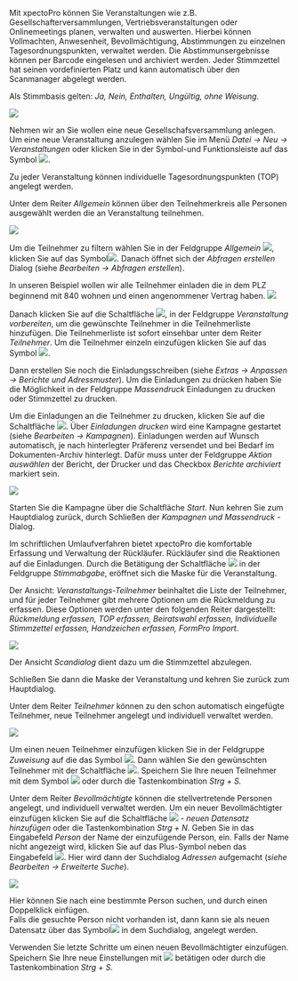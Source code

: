 Mit xpectoPro können Sie Veranstaltungen wie z.B.  Gesellschafterversammlungen, Vertriebsveranstaltungen oder Onlinemeetings planen, verwalten und auswerten. 
Hierbei können Vollmachten, Anwesenheit, Bevollmächtigung, Abstimmungen zu einzelnen Tagesordnungspunkten, verwaltet werden. Die Abstimmunsergebnisse können per Barcode eingelesen und archiviert werden. Jeder Stimmzettel hat seinen vordefinierten Platz und kann automatisch über den Scanmanager abgelegt werden.

Als Stimmbasis gelten: *Ja, Nein, Enthalten, Ungültig, ohne Weisung*.

![](http://xpecto.github.io/docs/img/img_1443538341445.png)

Nehmen wir an Sie wollen eine neue Gesellschafsversammlung anlegen. 
Um eine neue Veranstaltung anzulegen wählen Sie im Menü *Datei → Neu → Veranstaltungen* oder klicken Sie in der Symbol-und Funktionsleiste auf das Symbol ![](http://xpecto.github.io/docs/img/img_1429027370695.png). 

 Zu jeder Veranstaltung können individuelle Tagesordnungspunkten (TOP) angelegt werden. 

Unter dem Reiter *Allgemein* können über den Teilnehmerkreis alle Personen ausgewählt werden die an Veranstaltung teilnehmen. 

![](http://xpecto.github.io/docs/img/img_1443010174699.png)

Um die Teilnehmer zu filtern wählen Sie in der Feldgruppe *Allgemein* ![](http://xpecto.github.io/docs/img/img_1432886377432.png), klicken Sie auf das Symbol![](http://xpecto.github.io/docs/img/img_1432890657651.png). Danach öffnet sich der *Abfragen erstellen* Dialog (siehe *Bearbeiten → Abfragen erstellen*). 

In unseren Beispiel wollen wir alle Teilnehmer einladen die in dem PLZ beginnend mit 840 wohnen und einen angenommener Vertrag haben.
![](http://xpecto.github.io/docs/img/img_1430841532256.png)

Danach klicken Sie auf die Schaltfläche ![](http://xpecto.github.io/docs/img/img_1432891106020.png), in der Feldgruppe *Veranstaltung vorbereiten*, um die gewünschte Teilnehmer in die Teilnehmerliste hinzufügen. Die Teilnehmerliste ist sofort einsehbar unter dem Reiter *Teilnehmer*. Um die Teilnehmer einzeln einzufügen klicken Sie auf das Symbol ![](http://xpecto.github.io/docs/img/img_1443010395863.png).

Dann erstellen Sie noch die Einladungsschreiben (siehe *Extras → Anpassen → Berichte und Adressmuster*).
Um die Einladungen zu drücken haben Sie die Möglichkeit in der Feldgruppe *Massendruck* Einladungen zu drucken oder Stimmzettel zu drucken.

Um die Einladungen  an die Teilnehmer  zu drucken, klicken Sie auf die  Schaltfläche ![](http://xpecto.github.io/docs/img/img_1433144034768.png). 
Über *Einladungen drucken* wird eine Kampagne gestartet (siehe *Bearbeiten → Kampagnen*). Einladungen werden auf Wunsch automatisch, je nach hinterlegter Präferenz  versendet und bei Bedarf im Dokumenten-Archiv hinterlegt.  Dafür muss unter der Feldgruppe *Aktion auswählen* der Bericht, der Drucker und das Checkbox *Berichte archiviert* markiert sein.

![](http://xpecto.github.io/docs/img/img_1443009039857.png)

Starten Sie die Kampagne über die Schaltfläche *Start*. Nun kehren Sie zum Hauptdialog zurück, durch Schließen der *Kampagnen und Massendruck* - Dialog.

Im schriftlichen Umlaufverfahren bietet xpectoPro die komfortable Erfassung  und Verwaltung der Rückläufer. Rückläufer sind die Reaktionen auf die Einladungen. Durch die Betätigung der Schaltfläche ![](http://xpecto.github.io/docs/img/img_1433146421500.png) in der Feldgruppe *Stimmabgabe*, eröffnet sich die Maske für die Veranstaltung. 

Der Ansicht: *Veranstaltungs-Teilnehmer* beinhaltet die Liste der Teilnehmer, und für jeder Teilnehmer gibt mehrere Optionen um die Rückmeldung zu erfassen. Diese Optionen werden unter den folgenden Reiter dargestellt: *Rückmeldung erfassen, TOP erfassen, Beiratswahl erfassen, Individuelle Stimmzettel erfassen, Handzeichen erfassen, FormPro Import*.

![](http://xpecto.github.io/docs/img/img_1443012682876.png)

Der Ansicht *Scandialog* dient dazu um die Stimmzettel abzulegen.	

Schließen Sie dann die Maske der Veranstaltung und kehren Sie zurück zum Hauptdialog.
										 									 
Unter dem Reiter *Teilnehmer* können zu den schon automatisch eingefügte Teilnehmer, neue Teilnehmer angelegt und individuell verwaltet werden.

![](http://xpecto.github.io/docs/img/img_1443015444768.png)

Um einen neuen Teilnehmer einzufügen klicken Sie in der Feldgruppe *Zuweisung* auf die das Symbol ![](http://xpecto.github.io/docs/img/img_1426499792252.png).  Dann wählen Sie den gewünschten Teilnehmer mit der Schaltfläche ![](http://xpecto.github.io/docs/img/img_1439206980898.png). Speichern Sie Ihre neuen Teilnehmer mit dem Symbol ![](http://xpecto.github.io/docs/img/img_1439207060262.png) oder durch die Tastenkombination *Strg + S.*

Unter dem Reiter *Bevollmächtigte* können die stellvertretende Personen angelegt, und individuell verwaltet werden.
Um ein neuer Bevollmächtigter einzufügen klicken Sie auf die Schaltfläche ![](http://xpecto.github.io/docs/img/img_1439208928813.png) - *neuen Datensatz hinzufügen*  oder die Tastenkombination *Strg + N*. Geben Sie in das Eingabefeld *Person* der Name der einzufügende Person, ein. Falls der Name nicht angezeigt wird, klicken Sie auf das Plus-Symbol neben das Eingabefeld ![](http://xpecto.github.io/docs/img/img_1439210074824.png). Hier wird dann der Suchdialog *Adressen* aufgemacht (*siehe Bearbeiten → Erweiterte Suche*). 

![](http://xpecto.github.io/docs/img/img_1439210969105.png)

Hier können Sie nach eine bestimmte Person suchen, und durch einen Doppelklick einfügen.  
Falls die gesuchte Person nicht vorhanden ist, dann kann sie als neuen Datensatz über das Symbol![](http://xpecto.github.io/docs/img/img_1439209764662.png) in dem Suchdialog, angelegt werden.

Verwenden Sie letzte Schritte um einen neuen Bevollmächtigter einzufügen.
Speichern Sie Ihre neue Einstellungen mit ![](http://xpecto.github.io/docs/img/img_1439207060262.png) betätigen oder durch die Tastenkombination *Strg + S.*